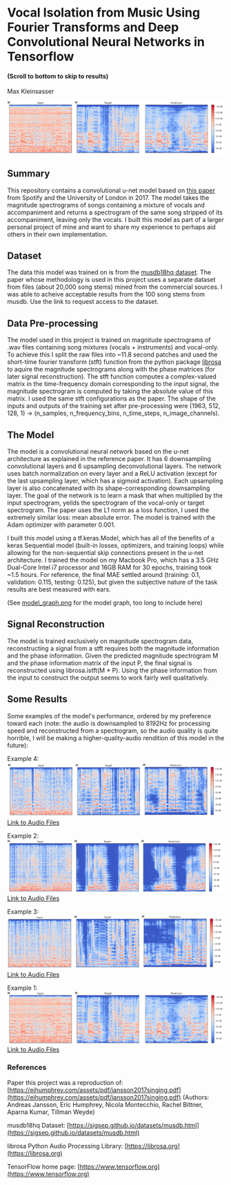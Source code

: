 # Vocal Isolation from Music Using Fourier Transforms and Deep Convolutional Neural Networks in Tensorflow
#### (Scroll to bottom to skip to results)
Max Kleinsasser

![alt text](/examples/116/specs.png)

## Summary
This repository contains a convolutional u-net model based on [this paper](https://ejhumphrey.com/assets/pdf/jansson2017singing.pdf) from Spotify and the University of London in 2017. The model takes the magnitude spectrograms of songs containing a mixture of vocals and accompaniment and returns a spectrogram of the same song stripped of its accompaniment, leaving only the vocals. I built this model as part of a larger personal project of mine and want to share my experience to perhaps aid others in their own implementation.

## Dataset
The data this model was trained on is from the [musdb18hq dataset](https://sigsep.github.io/datasets/musdb.html). The paper whose methodology is used in this project uses a separate dataset from files (about 20,000 song stems) mined from the commercial sources. I was able to acheive acceptable results from the 100 song stems from musdb. Use the link to request access to the dataset.

## Data Pre-processing
The model used in this project is trained on magnitude spectrograms of .wav files containing song mixtures (vocals + instruments) and vocal-only. To achieve this I split the raw files into ~11.8 second patches and used the short-time fourier transform (stft) function from the python package [librosa](https://librosa.org) to aquire the magnitude spectrograms along with the phase matrices (for later signal reconstruction). The stft function computes a complex-valued matrix in the time-frequency domain corresponding to the input signal, the magnitude spectrogram is computed by taking the absolute value of this matrix. I used the same stft configurations as the paper. The shape of the inputs and outputs of the training set after pre-processing were (1963, 512, 128, 1) -> (n_samples, n_frequency_bins, n_time_steps, n_image_channels).

## The Model
The model is a convolutional neural network based on the u-net architecture as explained in the reference paper. It has 6 downsampling convolutional layers and 6 upsampling deconvolutional layers. The network uses batch normalization on every layer and a ReLU activation (except for the last upsampling layer, which has a sigmoid activation). Each upsampling layer is also concatenated with its shape-corresponding downsampling layer. The goal of the network is to learn a mask that when multiplied by the input spectrogram, yeilds the spectrogram of the vocal-only or target spectrogram. The paper uses the L1 norm as a loss function, I used the extremely similar loss: mean absolute error. The model is trained with the Adam optimizer with parameter 0.001.

I built this model using a tf.keras.Model, which has all of the benefits of a keras Sequential model (built-in losses, optimizers, and training loops) while allowing for the non-sequential skip connections present in the u-net architecture. I trained the model on my Macbook Pro, which has a 3.5 GHz Dual-Core Intel i7 processor and 16GB RAM for 30 epochs, training took ~1.5 hours. For reference, the final MAE settled around (training: 0.1, validation: 0.115, testing: 0.125), but given the subjective nature of the task results are best measured with ears.

(See [model_graph.png](model_graph.png) for the model graph, too long to include here)

## Signal Reconstruction
The model is trained exclusively on magnitude spectrogram data, reconstructing a signal from a stft requires both the magnitude information and the phase information. Given the predicted magnitude spectrogram M and the phase information matrix of the input P, the final signal is reconstructed using librosa.istft(M * P). Using the phase information from the input to construct the output seems to work fairly well qualitatively.

## Some Results

Some examples of the model's performance, ordered by my preference toward each (note: the audio is downsampled to 8192Hz for processing speed and reconstructed from a spectrogram, so the audio quality is quite horrible, I will be making a higher-quality-audio rendition of this model in the future):

Example 4:
![alt text](/examples/124/spec.png)
[Link to Audio Files](https://soundcloud.com/mklein12/sets/example-4)

Example 2:
![alt text](/examples/118/specs.png)
[Link to Audio Files](https://soundcloud.com/mklein12/sets/example-2)

Example 3:
![alt text](/examples/121/specs.png)
[Link to Audio Files](https://soundcloud.com/mklein12/sets/example-3)

Example 1:
![alt text](/examples/116/specs.png)
[Link to Audio Files](https://soundcloud.com/mklein12/sets/example-1)

### References

Paper this project was a reproduction of: [https://ejhumphrey.com/assets/pdf/jansson2017singing.pdf](https://ejhumphrey.com/assets/pdf/jansson2017singing.pdf)
(Authors: Andreas Jansson, Eric Humphrey, Nicola Montecchio, Rachel Bittner, Aparna Kumar, Tillman Weyde)

musdb18hq Dataset: [https://sigsep.github.io/datasets/musdb.html](https://sigsep.github.io/datasets/musdb.html)

librosa Python Audio Processing Library: [https://librosa.org](https://librosa.org)

TensorFlow home page: [https://www.tensorflow.org](https://www.tensorflow.org)
